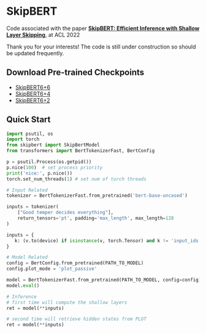 # SkipBERT

Code associated with the paper **[SkipBERT: Efficient Inference with Shallow Layer Skipping](https://aclanthology.org/2022.acl-long.503/)**, at ACL 2022

Thank you for your interests! The code is still under construction so should be updated frequently.

## Download Pre-trained Checkpoints

- [SkipBERT6+6](https://skipbert.s3.amazonaws.com/skipbert-L6-6.zip)
- [SkipBERT6+4](https://skipbert.s3.amazonaws.com/skipbert-L6-4.zip)
- [SkipBERT6+2](https://skipbert.s3.amazonaws.com/skipbert-L6-2.zip)

## Quick Start

```python
import psutil, os
import torch
from skipbert import SkipBertModel
from transformers import BertTokenizerFast, BertConfig

p = psutil.Process(os.getpid())
p.nice(100)  # set process priority
print('nice:', p.nice())
torch.set_num_threads(1) # set num of torch threads

# Input Related
tokenizer = BertTokenizerFast.from_pretrained('bert-base-uncased')

inputs = tokenizer(
    ["Good temper decides everything"],
    return_tensors='pt', padding='max_length', max_length=128
)

inputs = {
   k: (v.to(device) if isinstance(v, torch.Tensor) and k != 'input_ids' else v) for k, v in inputs.items()
}

# Model Related
config = BertConfig.from_pretrained(PATH_TO_MODEL)
config.plot_mode = 'plot_passive'

model = BertTokenizerFast.from_pretrained(PATH_TO_MODEL, config=config)
model.eval()

# Inference
# first time will compute the shallow layers
ret = model(**inputs)

# second time will retrieve hidden states from PLOT
ret = model(**inputs)
```